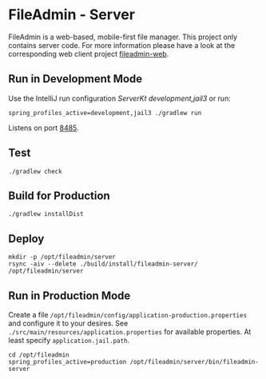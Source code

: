 # FileAdmin - Server

FileAdmin is a web-based, mobile-first file manager.
This project only contains server code.
For more information please have a look at the corresponding web client project [fileadmin-web](https://github.com/franzmandl/fileadmin-web).

## Run in Development Mode

Use the IntelliJ run configuration *ServerKt development,jail3* or run:

```shell
spring_profiles_active=development,jail3 ./gradlew run
```

Listens on port [8485](http://localhost:8485/).

## Test

```shell
./gradlew check
```

## Build for Production

```shell
./gradlew installDist
```

## Deploy

```shell
mkdir -p /opt/fileadmin/server
rsync -aiv --delete ./build/install/fileadmin-server/ /opt/fileadmin/server
```

## Run in Production Mode

Create a file `/opt/fileadmin/config/application-production.properties` and configure it to your desires.
See `./src/main/resources/application.properties` for available properties.
At least specify `application.jail.path`.

```shell
cd /opt/fileadmin
spring_profiles_active=production /opt/fileadmin/server/bin/fileadmin-server
```
